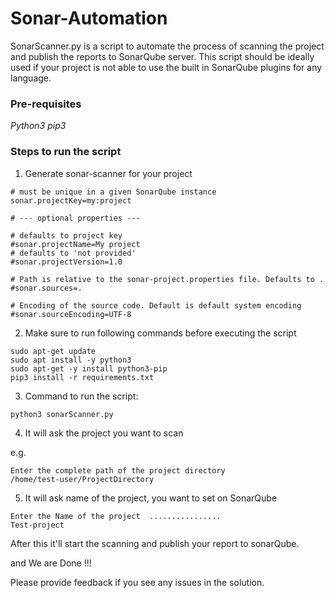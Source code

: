 # Sonar-Automation
SonarScanner.py is a script to automate the process of scanning the project and publish the reports to SonarQube server. This script should be ideally used if your project is not able to use the built in SonarQube plugins for any language.


### Pre-requisites

*Python3*
*pip3*

### Steps to run the script
1. Generate sonar-scanner for your project 
```
# must be unique in a given SonarQube instance
sonar.projectKey=my:project

# --- optional properties ---

# defaults to project key
#sonar.projectName=My project
# defaults to 'not provided'
#sonar.projectVersion=1.0
 
# Path is relative to the sonar-project.properties file. Defaults to .
#sonar.sources=.
 
# Encoding of the source code. Default is default system encoding
#sonar.sourceEncoding=UTF-8
```
2. Make sure to run following commands before executing the script
```
sudo apt-get update
sudo apt install -y python3
sudo apt-get -y install python3-pip
pip3 install -r requirements.txt
```
3. Command to run the script:

```
python3 sonarScanner.py
```

4. It will ask the project you want to scan

e.g.

```
Enter the complete path of the project directory
/home/test-user/ProjectDirectory
```
5. It will ask name of the project, you want to set on SonarQube

```
Enter the Name of the project  ................
Test-project
```

After this it'll start the scanning and publish your report to sonarQube.

and We are Done !!! 


Please provide feedback if you see any issues in the solution.


